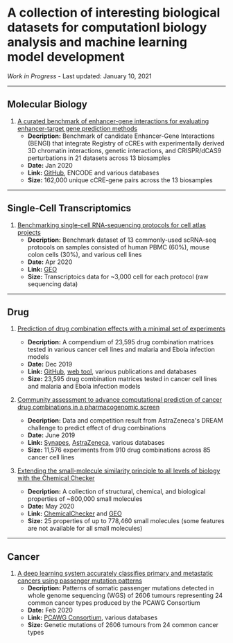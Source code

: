# A collection of interesting biological datasets for computationl biology analysis and machine learning model development

*Work in Progress* - Last updated: January 10, 2021

---
## Molecular Biology
1. [A curated benchmark of enhancer-gene interactions for evaluating enhancer-target gene prediction methods](https://genomebiology.biomedcentral.com/articles/10.1186/s13059-019-1924-8)
   - **Decription:** Benchmark of candidate Enhancer-Gene Interactions (BENGI) that integrate Registry of cCREs with experimentally derived 3D chromatin interactions, genetic interactions, and CRISPR/dCAS9 perturbations in 21 datasets across 13 biosamples
   - **Date:** Jan 2020
   - **Link:** [GitHub](https://github.com/weng-lab/BENGI), ENCODE and various databases
   - **Size:** 162,000 unique cCRE-gene pairs across the 13 biosamples

---
## Single-Cell Transcriptomics
1. [Benchmarking single-cell RNA-sequencing protocols for cell atlas projects](https://www.nature.com/articles/s41587-020-0469-4)
   - **Decription:** Benchmark dataset of 13 commonly-used scRNA-seq protocols on samples consisted of human PBMC (60%), mouse colon cells (30%), and various cell lines
   - **Date:** Apr 2020
   - **Link:** [GEO](https://www.ncbi.nlm.nih.gov/geo/query/acc.cgi?acc=GSE133549)
   - **Size:** Transcriptoics data for ~3,000 cell for each protocol (raw sequencing data)

---
## Drug
1. [Prediction of drug combination effects with a minimal set of experiments](https://www.nature.com/articles/s42256-019-0122-4)
   - **Decription:** A compendium of 23,595 drug combination matrices tested in various cancer cell lines and malaria and Ebola infection models
   - **Date:** Dec 2019
   - **Link:** [GitHub](https://github.com/IanevskiAleksandr/DECREASE/tree/master/210_Novel_Anticancer_combinations), [web tool](http://decrease.fimm.fi/data_availability), various publications and databases
   - **Size:** 23,595 drug combination matrices tested in cancer cell lines and malaria and Ebola infection models
   
2. [Community assessment to advance computational prediction of cancer drug combinations in a pharmacogenomic screen](https://www.nature.com/articles/s41467-019-09799-2)
   - **Decription:** Data and competition result from AstraZeneca's DREAM challenge to predict effect of drug combinations
   - **Date:** June 2019
   - **Link:** [Synapes](https://www.synapse.org/DrugCombinationChallenge), [AstraZeneca](https://openinnovation.astrazeneca.com/data-library.html), various databases
   - **Size:** 11,576 experiments from 910 drug combinations across 85 cancer cell lines

3. [Extending the small-molecule similarity principle to all levels of biology with the Chemical Checker](https://www.nature.com/articles/s41587-020-0502-7)
   - **Decription:** A collection of structural, chemical, and biological properties of ~800,000 small molecules
   - **Date:** May 2020
   - **Link:** [ChemicalChecker](https://chemicalchecker.org) and [GEO](https://www.ncbi.nlm.nih.gov/geo/query/acc.cgi?acc=GSE137202)
   - **Size:** 25 properties of up to 778,460 small molecules (some features are not available for all small molecules)

---
## Cancer
1. [A deep learning system accurately classifies primary and metastatic cancers using passenger mutation patterns](https://www.nature.com/articles/s41467-019-13825-8)
   - **Decription:** Patterns of somatic passenger mutations detected in whole genome sequencing (WGS) of 2606 tumours representing 24 common cancer types produced by the PCAWG Consortium
   - **Date:** Feb 2020
   - **Link:** [PCAWG Consortium](https://dcc.icgc.org/releases/PCAWG), various databases
   - **Size:** Genetic mutations of 2606 tumours from 24 common cancer types
